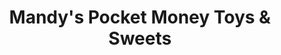 ---
title: "Mandy's Pocket Money Toys & Sweets"
url: /bexhill-on-sea/mandys-pocket-money-toys-and-sweets/
shop: toys
---